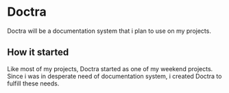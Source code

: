 # Doctra
Doctra will be a documentation system that i plan to use on my projects.

## How it started
Like most of my projects, Doctra started as one of my weekend projects.
Since i was in desperate need of documentation system, i created Doctra to fulfill these needs.
